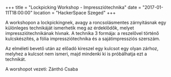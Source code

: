 +++
title = "Lockpicking Workshop - Impressziótechnika"
date = "2017-01-11T18:00:00"
location = "HackerSpace Szeged"
+++
    
A workshopon a lockpickingnek, avagy a roncsolásmentes zárnyitásnak egy különleges technikáját ismerhetik meg az érdeklődők, melyet impressziótechnikának hívnak. A technika 3 formája: a reszelővel történő kulcskészítés, a fólia impressziótechnika és a sajátimpressziós szerszám. 

Az elméleti bevető után az előadó kireszel egy kulcsot egy olyan zárhoz, melyhez a kulcsot nem ismeri, majd mindenki ki is próbálhatja ezt a technikát. 

A worshopot vezeti: Zánthó Csaba
